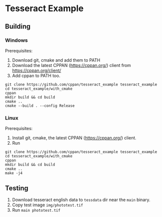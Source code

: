 # Tesseract Example

## Building

### Windows

Prerequisites:

1. Download git, cmake and add them to PATH
2. Download the latest CPPAN (https://cppan.org/) client from https://cppan.org/client/
3. Add cppan to PATH too.

```
git clone https://github.com/cppan/tesseract_example tesseract_example
cd tesseract_example/with_cmake
cppan
mkdir build && cd build
cmake ..
cmake --build . --config Release
```

### Linux

Prerequisites:

1. Install git, cmake, the latest CPPAN (https://cppan.org/) client.
2. Run

```
git clone https://github.com/cppan/tesseract_example tesseract_example
cd tesseract_example/with_cmake
cppan
mkdir build && cd build
cmake ..
make -j4
```

## Testing

1. Download tesseract english data to `tessdata` dir near the `main` binary.
2. Copy test image `img/phototest.tif`
3. Run ``main phototest.tif``
